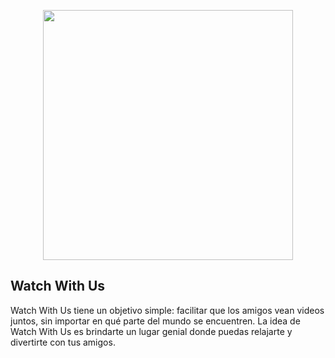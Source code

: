 <p align="center"><a href="https://dawjavi.insjoaquimmir.cat/kchafla/Watch-With-Us/public/" target="_blank"><img src="https://dawjavi.insjoaquimmir.cat/kchafla/Watch-With-Us/public/images/web/logo.png" width="400"></a></p>

## Watch With Us

Watch With Us tiene un objetivo simple: facilitar que los amigos vean videos juntos, sin importar en qué parte del mundo se encuentren. La idea de Watch With Us es brindarte un lugar genial donde puedas relajarte y divertirte con tus amigos.

